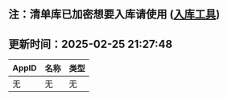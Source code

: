 ## 注：清单库已加密想要入库请使用 ([入库工具](https://github.com/BlankTMing/ManifestAutoUpdate/releases))

## 更新时间：2025-02-25 21:27:48
| AppID | 名称 | 类型  |
| :-------------------- | :----------------------------- | :----------- |
| 无 | 无 | 无 |
